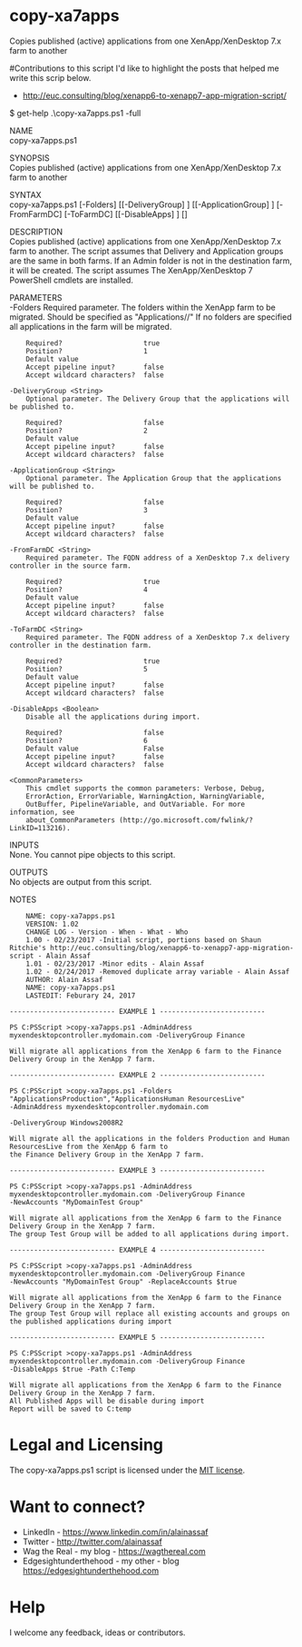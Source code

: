 # copy-xa7apps
Copies published (active) applications from one XenApp/XenDesktop 7.x farm to another

#Contributions to this script
I'd like to highlight the posts that helped me write this scrip below.
* http://euc.consulting/blog/xenapp6-to-xenapp7-app-migration-script/

$ get-help .\copy-xa7apps.ps1 -full

NAME<br>
    copy-xa7apps.ps1
    
SYNOPSIS<br>
    Copies published (active) applications from one XenApp/XenDesktop 7.x farm to another
    
SYNTAX<br>
    copy-xa7apps.ps1 [-Folders] <Array> [[-DeliveryGroup] 
    <String>] [[-ApplicationGroup] <String>] [-FromFarmDC] <String> [-ToFarmDC] <String> [[-DisableApps] <Boolean>] 
    [<CommonParameters>]
    
    
DESCRIPTION<br>
    Copies published (active) applications from one XenApp/XenDesktop 7.x farm to another.
    The script assumes that Delivery and Application groups are the same in both farms. If an Admin folder is not 
    in the destination farm, it will be created.
    The script assumes The XenApp/XenDesktop 7 PowerShell cmdlets are installed.
    

PARAMETERS<br>
    -Folders <Array>
        Required parameter. The folders within the XenApp farm to be migrated. Should be specified as 
        "Applications/<folderName1>/<folderName2>" If no folders are specified all applications in the farm
           will be migrated.
        
        Required?                    true
        Position?                    1
        Default value                
        Accept pipeline input?       false
        Accept wildcard characters?  false
        
    -DeliveryGroup <String>
        Optional parameter. The Delivery Group that the applications will be published to.
        
        Required?                    false
        Position?                    2
        Default value                
        Accept pipeline input?       false
        Accept wildcard characters?  false
        
    -ApplicationGroup <String>
        Optional parameter. The Application Group that the applications will be published to.
        
        Required?                    false
        Position?                    3
        Default value                
        Accept pipeline input?       false
        Accept wildcard characters?  false
        
    -FromFarmDC <String>
        Required parameter. The FQDN address of a XenDesktop 7.x delivery controller in the source farm.
        
        Required?                    true
        Position?                    4
        Default value                
        Accept pipeline input?       false
        Accept wildcard characters?  false
        
    -ToFarmDC <String>
        Required parameter. The FQDN address of a XenDesktop 7.x delivery controller in the destination farm.
        
        Required?                    true
        Position?                    5
        Default value                
        Accept pipeline input?       false
        Accept wildcard characters?  false
        
    -DisableApps <Boolean>
        Disable all the applications during import.
        
        Required?                    false
        Position?                    6
        Default value                False
        Accept pipeline input?       false
        Accept wildcard characters?  false
        
    <CommonParameters>
        This cmdlet supports the common parameters: Verbose, Debug,
        ErrorAction, ErrorVariable, WarningAction, WarningVariable,
        OutBuffer, PipelineVariable, and OutVariable. For more information, see 
        about_CommonParameters (http://go.microsoft.com/fwlink/?LinkID=113216). 
    
INPUTS<br>
    None. You cannot pipe objects to this script.
    
OUTPUTS<br>
    No objects are output from this script.
    
NOTES
    
        NAME: copy-xa7apps.ps1
        VERSION: 1.02
        CHANGE LOG - Version - When - What - Who
        1.00 - 02/23/2017 -Initial script, portions based on Shaun Ritchie's http://euc.consulting/blog/xenapp6-to-xenapp7-app-migration-script - Alain Assaf
        1.01 - 02/23/2017 -Minor edits - Alain Assaf
        1.02 - 02/24/2017 -Removed duplicate array variable - Alain Assaf
        AUTHOR: Alain Assaf
        NAME: copy-xa7apps.ps1
        LASTEDIT: Feburary 24, 2017
    
    -------------------------- EXAMPLE 1 --------------------------
    
    PS C:PSScript >copy-xa7apps.ps1 -AdminAddress myxendesktopcontroller.mydomain.com -DeliveryGroup Finance
    
    Will migrate all applications from the XenApp 6 farm to the Finance Delivery Group in the XenApp 7 farm.
    
    -------------------------- EXAMPLE 2 --------------------------
    
    PS C:PSScript >copy-xa7apps.ps1 -Folders "ApplicationsProduction","ApplicationsHuman ResourcesLive" 
    -AdminAddress myxendesktopcontroller.mydomain.com
    
    -DeliveryGroup Windows2008R2
    
    Will migrate all the applications in the folders Production and Human ResourcesLive from the XenApp 6 farm to 
    the Finance Delivery Group in the XenApp 7 farm.
    
    -------------------------- EXAMPLE 3 --------------------------
    
    PS C:PSScript >copy-xa7apps.ps1 -AdminAddress myxendesktopcontroller.mydomain.com -DeliveryGroup Finance 
    -NewAccounts "MyDomainTest Group"
    
    Will migrate all applications from the XenApp 6 farm to the Finance Delivery Group in the XenApp 7 farm.
    The group Test Group will be added to all applications during import.
    
    -------------------------- EXAMPLE 4 --------------------------
    
    PS C:PSScript >copy-xa7apps.ps1 -AdminAddress myxendesktopcontroller.mydomain.com -DeliveryGroup Finance 
    -NewAccounts "MyDomainTest Group" -ReplaceAccounts $true
    
    Will migrate all applications from the XenApp 6 farm to the Finance Delivery Group in the XenApp 7 farm.
    The group Test Group will replace all existing accounts and groups on the published applications during import
    
    -------------------------- EXAMPLE 5 --------------------------
    
    PS C:PSScript >copy-xa7apps.ps1 -AdminAddress myxendesktopcontroller.mydomain.com -DeliveryGroup Finance 
    -DisableApps $true -Path C:Temp
    
    Will migrate all applications from the XenApp 6 farm to the Finance Delivery Group in the XenApp 7 farm.
    All Published Apps will be disable during import
    Report will be saved to C:temp
    
# Legal and Licensing
The copy-xa7apps.ps1 script is licensed under the [MIT license][].

[MIT license]: LICENSE

# Want to connect?
* LinkedIn - https://www.linkedin.com/in/alainassaf
* Twitter - http://twitter.com/alainassaf
* Wag the Real - my blog - https://wagthereal.com
* Edgesightunderthehood - my other - blog https://edgesightunderthehood.com

# Help
I welcome any feedback, ideas or contributors.
